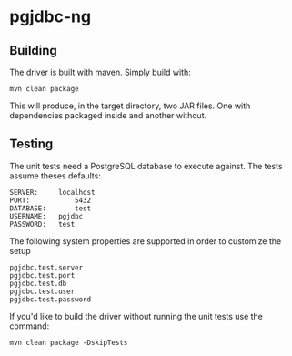 # pgjdbc-ng

## Building
The driver is built with maven. Simply build with:

	mvn clean package

This will produce, in the target directory, two JAR files. One with dependencies
packaged inside and another without.

## Testing

The unit tests need a PostgreSQL database to execute against. The tests assume theses defaults:

	SERVER: 	localhost
	PORT: 	        5432
	DATABASE:       test
	USERNAME:	pgjdbc
	PASSWORD:	test

The following system properties are supported in order to customize the setup

	pgjdbc.test.server
	pgjdbc.test.port
	pgjdbc.test.db
	pgjdbc.test.user
	pgjdbc.test.password

If you'd like to build the driver without running the unit tests use the command:

	mvn clean package -DskipTests
